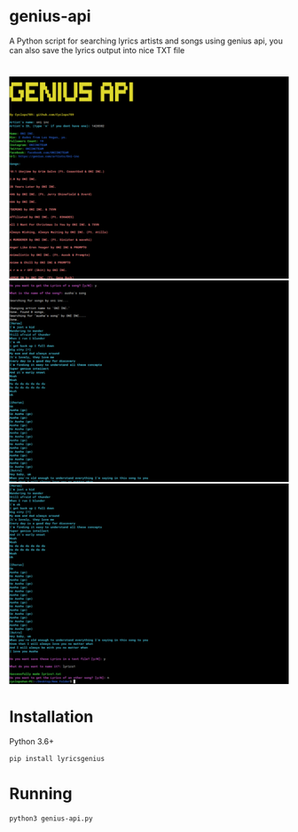 # genius-api
A Python script for searching lyrics artists and songs using genius api, you can also save the lyrics output into nice TXT file
#
<img src="Screenshot_2021-12-28_04-24-28.png">

<img src="Screenshot_2021-12-28_04-25-29.png">

<img src="Screenshot_2021-12-28_04-32-00.png">

# Installation 
Python 3.6+
```
pip install lyricsgenius
```
# Running 
```
python3 genius-api.py
```
